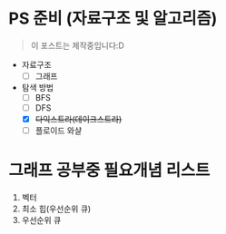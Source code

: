 # PS 준비 (자료구조 및 알고리즘)
> 이 포스트는 제작중입니다:D 
- 자료구조
  - [ ] 그래프
- 탐색 방법
  - [ ] BFS 
  - [ ] DFS
  - [X] ~~다익스트라(데이크스트라)~~
  - [ ] 플로이드 와샬

# 그래프 공부중 필요개념 리스트

1. 벡터
2. 최소 힙(우선순위 큐)
3. 우선순위 큐

